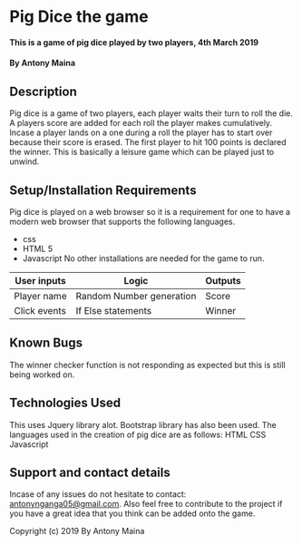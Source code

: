 # Pig Dice the game
#### This is a game of pig dice played by two players, 4th March 2019
#### By Antony Maina
## Description
Pig dice is a game of two players, each player waits their turn to roll the die. A players score are added for each roll the player makes cumulatively. Incase a player lands on a one during a roll the player has to start over because their score is erased. The first player to hit 100 points is declared the winner. This is basically a leisure game which can be played just to unwind.


## Setup/Installation Requirements
Pig dice is played on a web browser so it is a requirement for one to have a modern web browser that supports the following languages. 
* css
* HTML 5
* Javascript
No other installations are needed for the game to run.

| User inputs  | Logic                    | Outputs |
|--------------|--------------------------|---------|
| Player name  | Random Number generation | Score   |
| Click events | If Else statements       | Winner  |
## Known Bugs
The winner checker function is not responding as expected but this is still being worked on.
## Technologies Used
This uses Jquery library alot. Bootstrap library has also been used. The languages used in the creation of pig dice are as follows:
HTML
CSS
Javascript

## Support and contact details
Incase of any issues do not hesitate to contact: antonynganga05@gmail.com. 
Also feel free to contribute to the project if you have a great idea that you think can be added onto the game.

Copyright (c) 2019 By Antony Maina